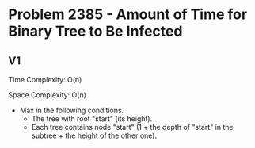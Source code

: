 # Problem 2385 - Amount of Time for Binary Tree to Be Infected

## V1

Time Complexity: O(n)

Space Complexity: O(n)

- Max in the following conditions.
    - The tree with root "start" (its height).
    - Each tree contains node "start" (1 + the depth of "start" in the subtree + the height of the other one).
